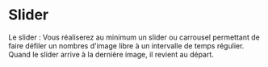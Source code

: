 # Slider

Le slider :
Vous réaliserez au minimum un slider ou carrousel permettant de faire défiler un nombres d'image
libre à un intervalle de temps régulier. Quand le slider arrive à la dernière image, il revient au
départ.
